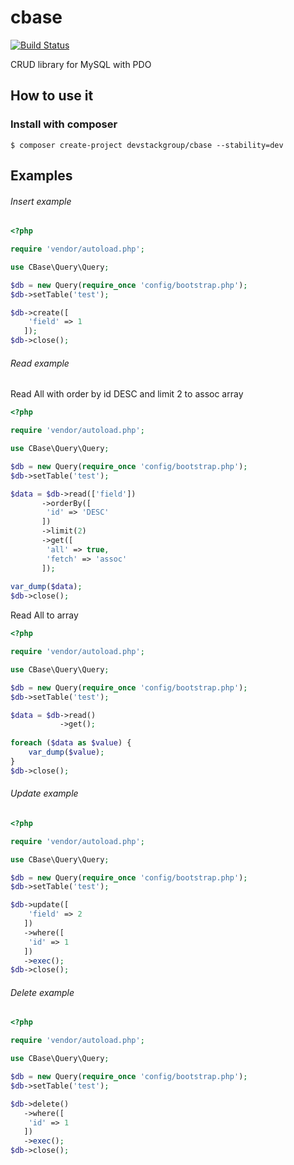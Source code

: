 # cbase
[![Build Status](https://travis-ci.org/devstackgroup/cbase.svg?branch=master)](https://travis-ci.org/devstackgroup/cbase)

CRUD library for MySQL with PDO

## How to use it

### Install with composer

```
$ composer create-project devstackgroup/cbase --stability=dev
```

## Examples
###### Insert example
```php
<?php

require 'vendor/autoload.php';

use CBase\Query\Query;

$db = new Query(require_once 'config/bootstrap.php');
$db->setTable('test');

$db->create([
    'field' => 1
   ]);
$db->close();
```

###### Read example
Read All with order by id DESC and limit 2 to assoc array
```php
<?php

require 'vendor/autoload.php';

use CBase\Query\Query;

$db = new Query(require_once 'config/bootstrap.php');
$db->setTable('test');

$data = $db->read(['field'])
	   ->orderBy([
	    'id' => 'DESC'
	   ])
	   ->limit(2)
	   ->get([
	    'all' => true, 
	    'fetch' => 'assoc'
	   ]);
			
var_dump($data);
$db->close();
```
Read All to array
```php
<?php

require 'vendor/autoload.php';

use CBase\Query\Query;

$db = new Query(require_once 'config/bootstrap.php');
$db->setTable('test');

$data = $db->read()
           ->get();
			
foreach ($data as $value) {
	var_dump($value);
}
$db->close();
```

###### Update example
```php
<?php

require 'vendor/autoload.php';

use CBase\Query\Query;

$db = new Query(require_once 'config/bootstrap.php');
$db->setTable('test');

$db->update([
    'field' => 2
   ])
   ->where([
    'id' => 1
   ])
   ->exec();
$db->close();
```

###### Delete example
```php
<?php

require 'vendor/autoload.php';

use CBase\Query\Query;

$db = new Query(require_once 'config/bootstrap.php');
$db->setTable('test');

$db->delete()
   ->where([
    'id' => 1
   ])
   ->exec();
$db->close();
```
